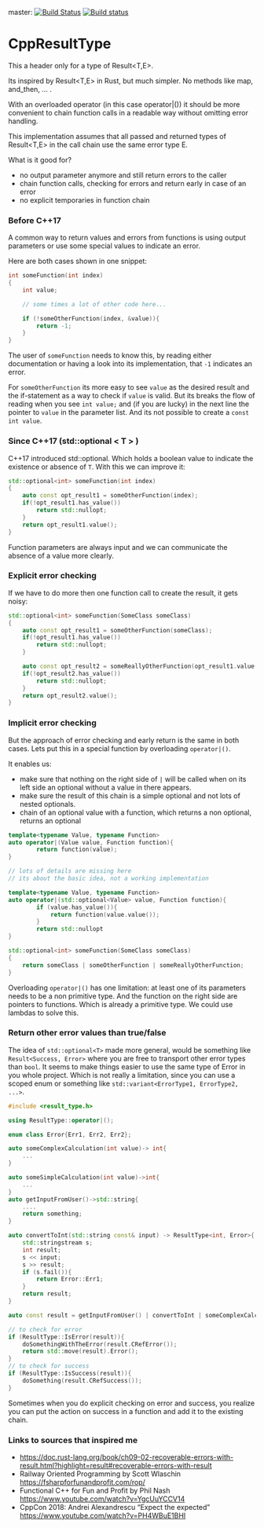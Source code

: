 master: [![Build Status](https://travis-ci.org/ferkulat/CppResultType.svg?branch=master)](https://travis-ci.org/ferkulat/CppResultType)
[![Build status](https://ci.appveyor.com/api/projects/status/github/ferkulat/CppResultType?brach=master&svg=true)](https://ci.appveyor.com/project/ferkulat/CppResultType)
# CppResultType
This a header only for a type of Result<T,E>.

Its inspired by Result<T,E> in Rust, but much simpler.
No methods like map, and_then, ... .


With an overloaded operator (in this case operator|()) it should be more convenient to chain function calls in a readable way without omitting error handling.

This implementation assumes that all passed and returned types of Result<T,E> in the call chain use the same error type E.

What is it good for?

- no output parameter anymore and still return errors to the caller
- chain function calls, checking for errors and return early in case of an error
- no explicit temporaries in function chain

### Before C++17
A common way to return values and errors from functions is using output parameters or use some special values to indicate an error.

Here are both cases shown in one snippet:
```c++
int someFunction(int index)
{
    int value;

    // some times a lot of other code here...

    if (!someOtherFunction(index, &value)){
        return -1;
    }
}
```
The user of ```someFunction``` needs to know this, by reading either documentation or having a look into its implementation, that ```-1``` indicates an error.

For ```someOtherFunction``` its more easy to see ```value``` as the desired result and the if-statement as a way to check if ```value``` is valid.
But its breaks the flow of reading when you see ```int value;``` and (if you are lucky) in the next line the pointer to ```value``` in the parameter list.
And its not possible to create a ```const int value```.

### Since C++17 (std::optional < T > )

C++17 introduced std::optional<T>. Which holds a boolean value to indicate the existence or absence of ```T```. With this we can improve it:
```c++
std::optional<int> someFunction(int index)
{
    auto const opt_result1 = someOtherFunction(index);
    if(!opt_result1.has_value())
        return std::nullopt;
    }
    return opt_result1.value();
}
```
Function parameters are always input and we can communicate the absence of a value more clearly.

### Explicit error checking

If we have to do more then one function call to create the result, it gets noisy:

```c++
std::optional<int> someFunction(SomeClass someClass)
{
    auto const opt_result1 = someOtherFunction(someClass);
    if(!opt_result1.has_value())
        return std::nullopt;
    }

    auto const opt_result2 = someReallyOtherFunction(opt_result1.value());
    if(!opt_result2.has_value())
        return std::nullopt;
    }
    return opt_result2.value();
}
```
### Implicit error checking
But the approach of error checking and early return is the same in both cases.
Lets put this in a special function by overloading ```operator|()```.

It enables us:
- make sure that nothing on the right side of ```|``` will be called when on its left side an optional without a value in there appears.
- make sure the result of this chain is a simple optional and not lots of nested optionals.
- chain of an optional value with a function, which returns a non optional, returns an optional 
```c++
template<typename Value, typename Function>
auto operator|(Value value, Function function){
        return function(value);
}

// lots of details are missing here
// its about the basic idea, not a working implementation

template<typename Value, typename Function>
auto operator|(std::optional<Value> value, Function function){
        if (value.has_value()){
            return function(value.value());
        }
        return std::nullopt
}

std::optional<int> someFunction(SomeClass someClass)
{
    return someClass | someOtherFunction | someReallyOtherFunction;
}

```
Overloading ```operator|()``` has one limitation: at least one of its parameters needs to be a non primitive type. And the function on the right side are pointers to functions. Which is already a primitive type.
We could use lambdas to solve this.

### Return other error values than true/false

The idea of ```std::optional<T>``` made more general, would be something like
```Result<Success, Error>``` where you are free to transport other error types than ```bool```.
It seems to make things easier to use the same type of Error in you whole project.
Which is not really a limitation, since you can use a scoped enum or something like ```std::variant<ErrorType1, ErrorType2, ...>```.
```c++
#include <result_type.h>

using ResultType::operator|();

enum class Error{Err1, Err2, Err2};

auto someComplexCalculation(int value)-> int{
    ...
}

auto someSimpleCalculation(int value)->int{
    ...
}
auto getInputFromUser()->std::string{
    ....
    return something;
}

auto convertToInt(std::string const& input) -> ResultType<int, Error>{
    std::stringstream s;
    int result;
    s << input;
    s >> result;
    if (s.fail()){
        return Error::Err1;
    }
    return result;
}

auto const result = getInputFromUser() | convertToInt | someComplexCalculation | someSimpleCalculation;

// to check for error
if (ResultType::IsError(result)){
    doSomethingWithTheError(result.CRefError());
    return std::move(result).Error();
}
// to check for success
if (ResultType::IsSuccess(result)){
    doSomething(result.CRefSuccess());
}
```

Sometimes when you do explicit checking on error and success, you realize you can put the action on success in a function and add it to the existing chain.

### Links to sources that inspired me

- https://doc.rust-lang.org/book/ch09-02-recoverable-errors-with-result.html?highlight=result#recoverable-errors-with-result
- Railway Oriented Programming by Scott Wlaschin https://fsharpforfunandprofit.com/rop/
- Functional C++ for Fun and Profit by Phil Nash https://www.youtube.com/watch?v=YgcUuYCCV14
- CppCon 2018: Andrei Alexandrescu “Expect the expected” https://www.youtube.com/watch?v=PH4WBuE1BHI
 